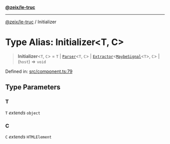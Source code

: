 [**@zeix/le-truc**](../README.md)

***

[@zeix/le-truc](../globals.md) / Initializer

# Type Alias: Initializer\<T, C\>

> **Initializer**\<`T`, `C`\> = `T` \| [`Parser`](Parser.md)\<`T`, `C`\> \| [`Extractor`](Extractor.md)\<[`MaybeSignal`](MaybeSignal.md)\<`T`\>, `C`\> \| (`host`) => `void`

Defined in: [src/component.ts:79](https://github.com/zeixcom/ui-element/blob/b9ddf83c928c93d84a49a796a2342da755e4896e/src/component.ts#L79)

## Type Parameters

### T

`T` *extends* `object`

### C

`C` *extends* `HTMLElement`
